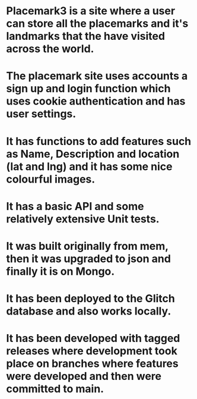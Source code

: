 # Placemark3 is a site where a user can store all the placemarks and it's landmarks that the have visited across the world. 
# The placemark site uses accounts a sign up and login function which uses cookie authentication and has user settings.
# It has functions to add features such as Name, Description and location (lat and lng) and it has some nice colourful images.
# It has a basic API and some relatively extensive Unit tests.
# It was built originally from mem, then it was upgraded to json and finally it is on Mongo.
# It has been deployed to the Glitch database and also works locally.
# It has been developed with tagged releases where development took place on branches where features were developed and then were committed to main.
